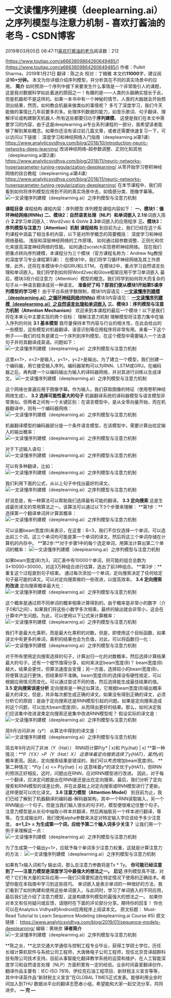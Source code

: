 
# 一文读懂序列建模（deeplearning.ai）之序列模型与注意力机制 - 喜欢打酱油的老鸟 - CSDN博客


2019年03月05日 08:47:11[喜欢打酱油的老鸟](https://me.csdn.net/weixin_42137700)阅读数：212


[https://www.toutiao.com/a6663809864260649485/](https://www.toutiao.com/a6663809864260649485/)
作者：Pulkit Sharma，2019年1月21日
翻译：陈之炎
校对：丁楠雅
本文约**11000**字，建议阅读**10+分钟。**
本文为你详细介绍序列模型，并分析其在不同的真实场景中的应用。
**简介**
如何预测一个序列中接下来要发生什么事情是一个非常吸引人的课题，这是我对数据科学如此着迷的原因之一！有趣的是——人类的头脑确实擅长于此，但是机器却不是这样的。如果一本书中有一个神秘的情节，人类的大脑就会开始预测出结果，然而，如何教会机器来做类似的事情呢？
多亏了深度学习，我们今天能做的事情比几年前要多的多。处理序列数据的能力，如音乐歌词、句子翻译、理解评论或构建聊天机器人-所有这些都要归功于**序列建模**。
这便是我们在本文中需要学习的内容，由于这是deeplearning.ai专业系列课程的一部分，我希望读者能够了解到某些概念。如果你还没有读过前几篇文章，或者还需要快速复习一下，可以访问以下链接：
深度学习和神经网络入门指南（deeplearning.ai第1课）
https://www.analyticsvidhya.com/blog/2018/10/introduction-neuric-networks-deep-learning/
改进神经网络–超参数调整、正则化和其他（deeplearning.ai第2课）
https://www.analyticsvidhya.com/blog/2018/11/neuric-networks-hyperparameter-tuning-regularization-deeplearning/
从零开始学习卷积神经网络的综合教程（deeplearning.ai第4课）
https://www.analyticsvidhya.com/blog/2018/11/neuric-networks-hyperparameter-tuning-regularization-deeplearning/
在本节课程中，我们将看到如何将序列模型应用到不同的真实场景中去，如情感分类、图像字幕等。
![一文读懂序列建模（deeplearning.ai）之序列模型与注意力机制](http://p1.pstatp.com/large/pgc-image/ccbc965fd1b8498e89cab14c53fc2370)

**课程目录**
课程结构
课程内容：序列模型
序列模型课程内容如下：
**一、模块1：循环神经网络(RNNs)**
**二、模块2：自然语言处理（NLP）和单词嵌入**
**2.1**单词嵌入简介
**2.2**学习单词嵌入：Word2vec & GloVe
**2.3**单词嵌入的应用程序
**三、模块3：序列模型与注意力（Attention）机制**
**课程结构**
到目前为止，我们已经在这个系列课程中涵盖了相当多的内容，以下是对所学概念的简要概括：
深度学习和神经网络基础。
浅层和深层神经网络的工作原理。
如何通过超参数调整、正则化和优化来提高深度神经网络的性能。
如何通过scratch实现卷积神经网络。
现在我们把重点转向序列建模，本课程分为三个模块（官方课程名称为：Andrew Ng教授的深度学习专业课程第5课）：
在模块1中，我们将学习循环神经网络及其工作原理，此外，还将在本模块中介绍GRU和LSTM。
在模块2中，重点学习自然语言处理和单词嵌入。我们将学到如何将Word2vec和Glove框架应用于学习单词嵌入
最后，模块3将介绍注意力（Attention）模型的概念。我们将学到如何将大而复杂的句子从一种语言翻译成另一种语言。
**准备好了吗？那我们便从模块1开始第5课序列模型的学习吧！**
由于平台系统字数限制，模块1内容请见：**[一文读懂序列建模（deeplearning.ai）之循环神经网络(RNNs)](https://www.toutiao.com/i6662691988795556355/?group_id=6662691988795556355)**
模块3内容请见：
**[一文读懂序列建模（deeplearning.ai）之自然语言处理和单词嵌入](https://www.toutiao.com/i6663611715894116878/?group_id=6663611715894116878)**
**三、模块3：序列模型与注意力机制（Attention Mechanism）**
欢迎来到本课程的最后一个模块！以下是我们将在本单元中主要实现的两个目标：
理解注意力机制
理解模型将注意力集中在输入序列的何处
**3.1 基本模型**
我尽量保持本节内容与行业的相关性，在此会给出的一些模型，这些模型对机器翻译、语音识别等应用程序将非常有用。来看一下这个例子——我们的任务是建立一个序列到序列模型，在这个模型中需要输入一个法语句子并将其翻译成英语。问题如下：
![一文读懂序列建模（deeplearning.ai）之序列模型与注意力机制](http://p9.pstatp.com/large/pgc-image/3ea8755a84ae487fb073dc1a731cfa86)

这里x<1>，x<2>是输入，y<1>，y<2>是输出。为了建立一个模型，我们创建一个编码器，用它接受输入序列。编码器架构可以为RNN、LSTM或GRU。在编码器之后，再构建一个以编码输出为输入的译码器网络，并对其进行训练以生成译文。
![一文读懂序列建模（deeplearning.ai）之序列模型与注意力机制](http://p1.pstatp.com/large/pgc-image/9324dcd02601411195c24920844ed61e)

这个网络也普遍应用于图像字幕。作为输入，我们获取图像的特征（使用卷积神经网络生成）。
**3.2 选择可能性最大的句子**
机器翻译系统的译码器模型与语言模型非常类似。但两者之间有一个关键区别：在语言模型中，是从全零向量开始，而在机器翻译中，则有一个编码器网络：
![一文读懂序列建模（deeplearning.ai）之序列模型与注意力机制](http://p3.pstatp.com/large/pgc-image/37e635f755cc4d8bb99ceab6f41feb49)

机器翻译模型的编码器部分是一个条件语言模型，在该模型中，需要计算出给定输入的输出概率：
![一文读懂序列建模（deeplearning.ai）之序列模型与注意力机制](http://p9.pstatp.com/large/pgc-image/96f67fae169a46c699498283edae3311)

对于下述输入语句：
![一文读懂序列建模（deeplearning.ai）之序列模型与注意力机制](http://p9.pstatp.com/large/pgc-image/93f93b1a647d46f2924afd87c5e6b545)

可以有多种翻译，比如：
![一文读懂序列建模（deeplearning.ai）之序列模型与注意力机制](http://p3.pstatp.com/large/pgc-image/541918a0a4894c0f9421a40d64b64a0a)

我们利用下面的公式，从以上句子中找出最好的译文。
![一文读懂序列建模（deeplearning.ai）之序列模型与注意力机制](http://p1.pstatp.com/large/pgc-image/7291a778ad7c4114aaf543615d15c18f)

好消息是，有一种算法可以帮助我们选择最有可能的翻译。
**3.3 定向搜索**
这是生成最优译文的常用算法之一。该算法可以通过以下3个步骤来理解：
**第1步：**选择第一个翻译单词并计算其概率：
![一文读懂序列建模（deeplearning.ai）之序列模型与注意力机制](http://p3.pstatp.com/large/pgc-image/ce8cc9ed48d54881b5bfafdd7cf826ea)

可以设置beam宽度(B)来表示，在这里：B=3，我们不仅仅选择一个单词，可以选出前三个词，这三个单词均可能是第一个单词的译文。然后将这三个单词存储在计算机的内存中。
**第2步:**对于步骤1中的每个选定单词，用算法计算出第二个单词的概率：
![一文读懂序列建模（deeplearning.ai）之序列模型与注意力机制](http://p1.pstatp.com/large/pgc-image/dcf421a2874a4c6a8e84d661acfcd152)

如果beam宽度(B)为3，词汇表中有10000个单词，则可能的组合总数为3*10000=30000。对这3万种组合进行估算，选出了前3种组合。
**第3步：**重复这个过程直到句子结束。
通过每次添加一个单词，定向搜索决定了任何给定句子最可能的译文。可以对定向搜索做的一些改进，以提高效率。
**3.4 定向搜索的改进**
定向搜索概率最大化：
![一文读懂序列建模（deeplearning.ai）之序列模型与注意力机制](http://p3.pstatp.com/large/pgc-image/e4d3e5d3faa94209913f6d032cc34783)

这个概率是通过把不同单词的概率相乘计算得到的。由于概率是非常小的数字（介于0和1之间），如果我们将这些小数字多次相乘，最终的输出就会非常小，这会在计算中产生问题。为此，可以使用以下公式来计算概率：
![一文读懂序列建模（deeplearning.ai）之序列模型与注意力机制](http://p9.pstatp.com/large/pgc-image/546ffdffeeb749ada8defb2248e8527e)

我们不是最大化乘积，而是最大化乘积的对数。但是，即使用这个目标函数，如果译文中有更多的单词，乘积的结果也会为负值，对此，可以将函数归一化：
![一文读懂序列建模（deeplearning.ai）之序列模型与注意力机制](http://p3.pstatp.com/large/pgc-image/20ef1e81eb684546bdc724428195f5f6)

对于所有使用定向搜索选择的句子，计算出归一化的对数概率，然后选择计算结果最大的句子。还有一个细节值得分享，如何来决定beam宽度(B)？
beam宽度(B)越大，结果会更优，但算法速度会变慢；另一方面，选择较小的beam宽度(B)，将使算法运行更快，但结果却不准确。beam宽度(B)的选择没有硬性规定，可以根据应用情况而变化。可以通过尝试不同的值，然后选择能生成最佳结果的值。
**3.5 定向搜索误差分析**
定向搜索是一种近似算法，它根据beam宽度(B)输出概率最大的译文。但是，并非每次都生成正确的译文。如果没有得到正确的译文，必须分析它的原因：是由于定向搜索还是RNN模型引起的问题。如果是定向搜索造成的这个问题，可以加大beam宽度(B)，从而得出更好的结果。那么，如何决定我们应该集中改进波束定向搜索还是集中改进RNN模型呢？
假设实际的译文是：
![一文读懂序列建模（deeplearning.ai）之序列模型与注意力机制](http://p1.pstatp.com/large/pgc-image/a5fa3c7e9e104349b0774c4d1145be7f)

简9月访问非洲（y*）
从算法中得到的译文是：
![一文读懂序列建模（deeplearning.ai）之序列模型与注意力机制](http://p3.pstatp.com/large/pgc-image/d9035551876b48eea699690282ed2fdc)

简去年9月访问了非洲（Y（Hat））
RNN将计算P(y* | x)和 P(y(hat) | x)
**第一种情况：**P（Y*X）>P（Y（Hat）X）
这意味着定向搜索选择了y(HAT)，虽然y*的概率更高。因此，定向搜索结果是错误的，我们可以考虑增加beam宽度(B)。
**第二种情况：**P(y* | x) <= P(y(hat) | x)
这意味着y*的译文优于y(HAT)，但RNN的预测正好相反。这时，问题出在RNN，应对RNN模型进行改进。
因此，对于每一个翻译，应决定问题是出在RNN是还是出在定向搜索。最后，我们分析了定向搜索和RNN模型的误差比例，并在此基础上对定向搜索或RNN模型进行了更新。这样便就可以优化译文。
**3.6 注意力模型（Attention Model）**
到目前为止，我们已经了解到了机器翻译的编码器-解码器架构，其中一个RNN读取输入，另一个RNN输出一个句子。但是当我们输入很长的句子时，模型便很难记住整个句子。
注意力模型是从长句中抽取小样本并翻译，然后再抽取另一个样本进行翻译，等等。
在生成输出时，我们使用alpha参数来决定对特定输入字应该给予多少注意度。
**⍺<1,2> = 为生成第一个词，应给予第二个输入词多少关注？**
让我们用一个例子来理解这一点：
![一文读懂序列建模（deeplearning.ai）之序列模型与注意力机制](http://p3.pstatp.com/large/pgc-image/173b146dce854309a586fa3e0411e196)

为了生成第一个输出y<1>，应赋予每个单词多少注意力权重，这就是计算注意力的方法：
![一文读懂序列建模（deeplearning.ai）之序列模型与注意力机制](http://p3.pstatp.com/large/pgc-image/ec4bf78496b5439ab8e731c26b24b4e1)

如果有Tx输入词和Ty 输出词，那么总注意力参数将是Tx * Ty。
**你可能已经注意到了——注意力模型是深度学习中最强大的想法之一。**
**后记**
序列模型真不错，对吧？它们有大量的实际应用——我们只需要知道在特定情况下使用的正确技术。希望你能在本指南中学习到这些技巧。
单词嵌入是表示单词的一种很好的方法，我们看到了如何构建和使用这些单词嵌入，与此同时，学习了单词嵌入的不同应用，最后我们还介绍了注意力模型，这是构建序列模型的最强大的想法之一。
如果你对本文有任何疑问或反馈，请随时在下面的评论部分分享。期待你的回复！
你也可以在Analytics Vidhya的Android应用程序上阅读本文。
原文标题：
Must-Read Tutorial to Learn Sequence Modeling (deeplearning.ai Course \#5)
原文链接：
https://www.analyticsvidhya.com/blog/2019/01/sequence-models-deeplearning/
编辑：黄继彦
**译者简介**
![一文读懂序列建模（deeplearning.ai）之序列模型与注意力机制](http://p9.pstatp.com/large/pgc-image/ba678b2b637e41f7aac805a4b0968046)

**陈之炎，**北京交通大学通信与控制工程专业毕业，获得工学硕士学位，历任长城计算机软件与系统公司工程师，大唐微电子公司工程师，现任北京吾译超群科技有限公司技术支持。目前从事智能化翻译教学系统的运营和维护，在人工智能深度学习和自然语言处理（NLP）方面积累有一定的经验。业余时间喜爱翻译创作，翻译作品主要有：IEC-ISO 7816、伊拉克石油工程项目、新财税主义宣言等等，其中中译英作品“新财税主义宣言”在GLOBAL TIMES正式发表。能够利用业余时间加入到THU 数据派平台的翻译志愿者小组，希望能和大家一起交流分享，共同进步。
**— 完 —**


